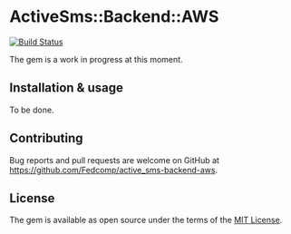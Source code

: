 # ActiveSms::Backend::AWS
[![Build Status](https://travis-ci.org/Fedcomp/active_sms-backend-aws.svg?branch=master)](https://travis-ci.org/Fedcomp/active_sms-backend-aws)

The gem is a work in progress at this moment.

## Installation & usage

To be done.

## Contributing

Bug reports and pull requests are welcome on GitHub at https://github.com/Fedcomp/active_sms-backend-aws.

## License

The gem is available as open source under the terms of the [MIT License](http://opensource.org/licenses/MIT).
